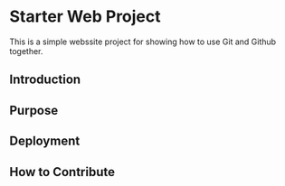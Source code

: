 # Starter Web Project

This is a simple webssite project for showing how to use Git and Github together.

## Introduction

## Purpose

## Deployment

## How to Contribute